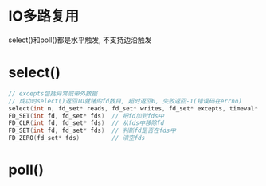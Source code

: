 # IO多路复用
select()和poll()都是水平触发, 不支持边沿触发

# select()
```c
// excepts包括异常或带外数据
// 成功时select()返回IO就绪的fd数目, 超时返回0, 失败返回-1(错误码在errno)
select(int n, fd_set* reads, fd_set* writes, fd_set* excepts, timeval* timeout):int
FD_SET(int fd, fd_set* fds)  // 把fd加到fds中
FD_CLR(int fd, fd_set* fds)  // 从fds中移除fd
FD_SET(int fd, fd_set* fds)  // 判断fd是否在fds中
FD_ZERO(fd_set* fds)         // 清空fds
```

# poll()